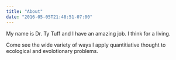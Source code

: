 ```yaml
---
title: "About"
date: "2016-05-05T21:48:51-07:00"
---
```

My name is Dr. Ty Tuff and I have an amazing job. I think for a living. 

Come see the wide variety of ways I apply quantitiative thought to ecological and 
evolotionary problems. 